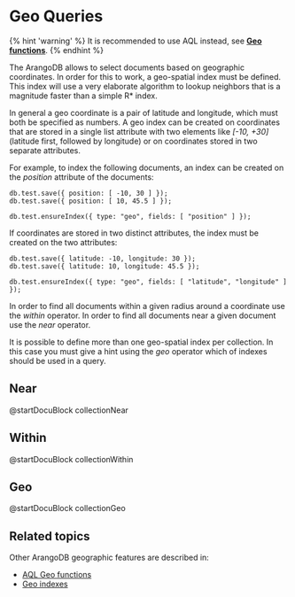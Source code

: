 Geo Queries
===========

{% hint 'warning' %}
It is recommended to use AQL instead, see [**Geo functions**](../../../AQL/Functions/Geo.html).
{% endhint %}

The ArangoDB allows to select documents based on geographic coordinates. In
order for this to work, a geo-spatial index must be defined.  This index will
use a very elaborate algorithm to lookup neighbors that is a magnitude faster
than a simple R* index.

In general a geo coordinate is a pair of latitude and longitude, which must
both be specified as numbers. A geo index can be created on coordinates that
are stored in a single list attribute with two elements like *[-10, +30]* 
(latitude first, followed by longitude) or on coordinates stored in two 
separate attributes.

For example, to index the following documents, an index can be created on the
*position* attribute of the documents:

    db.test.save({ position: [ -10, 30 ] });
    db.test.save({ position: [ 10, 45.5 ] });

    db.test.ensureIndex({ type: "geo", fields: [ "position" ] });

If coordinates are stored in two distinct attributes, the index must be created
on the two attributes:

    db.test.save({ latitude: -10, longitude: 30 });
    db.test.save({ latitude: 10, longitude: 45.5 });

    db.test.ensureIndex({ type: "geo", fields: [ "latitude", "longitude" ] });

In order to find all documents within a given radius around a coordinate use 
the *within* operator. In order to find all documents near a given document 
use the *near* operator.

It is possible to define more than one geo-spatial index per collection.  In
this case you must give a hint using the *geo* operator which of indexes
should be used in a query.

Near
----

<!-- js/common/modules/@arangodb/arango-collection-common.js-->
@startDocuBlock collectionNear

Within
------

<!-- js/common/modules/@arangodb/arango-collection-common.js-->
@startDocuBlock collectionWithin

Geo
---

<!-- js/common/modules/@arangodb/arango-collection-common.js-->
@startDocuBlock collectionGeo

Related topics
--------------

Other ArangoDB geographic features are described in: 
- [AQL Geo functions](../../../AQL/Functions/Geo.html)
- [Geo indexes](../../Indexing/Geo.md)  

